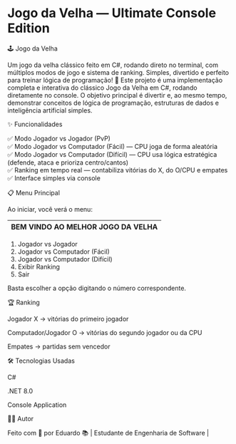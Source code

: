 # Jogo da Velha — Ultimate Console Edition

🕹️ Jogo da Velha

Um jogo da velha clássico feito em C#, rodando direto no terminal, com múltiplos modos de jogo e sistema de ranking.
Simples, divertido e perfeito para treinar lógica de programação! 🚀
Este projeto é uma implementação completa e interativa do clássico Jogo da Velha em C#, rodando diretamente no console.
O objetivo principal é divertir e, ao mesmo tempo, demonstrar conceitos de lógica de programação, estruturas de dados e inteligência artificial simples.

✨ Funcionalidades

✅ Modo Jogador vs Jogador (PvP) <br>
✅ Modo Jogador vs Computador (Fácil) — CPU joga de forma aleatória <br>
✅ Modo Jogador vs Computador (Difícil) — CPU usa lógica estratégica (defende, ataca e prioriza centro/cantos) <br>
✅ Ranking em tempo real — contabiliza vitórias do X, do O/CPU e empates <br>
✅ Interface simples via console

📋 Menu Principal

Ao iniciar, você verá o menu:


|   BEM VINDO AO MELHOR JOGO DA VELHA   |
|---------------------------------------|
1. Jogador vs Jogador
2. Jogador vs Computador (Fácil)
3. Jogador vs Computador (Difícil)
4. Exibir Ranking
0. Sair


Basta escolher a opção digitando o número correspondente.

🏆 Ranking

Jogador X → vitórias do primeiro jogador

Computador/Jogador O → vitórias do segundo jogador ou da CPU

Empates → partidas sem vencedor

🛠️ Tecnologias Usadas

C#

.NET 8.0

Console Application


👨‍💻 Autor

Feito com 💙 por Eduardo
📚 | Estudante de Engenharia de Software |



